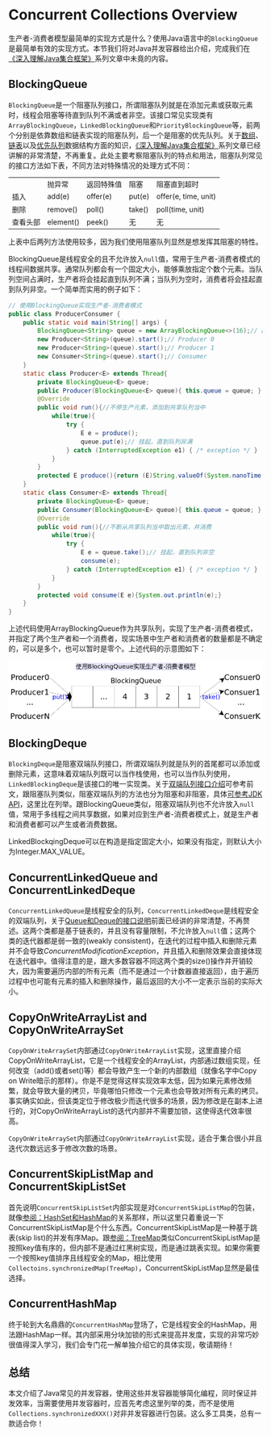 # Concurrent Collections Overview

生产者-消费者模型最简单的实现方式是什么？使用Java语言中的`BlockingQueue`是最简单有效的实现方式。本节我们将对Java并发容器给出介绍，完成我们在[《深入理解Java集合框架》](https://github.com/CarpenterLee/JCFInternals)系列文章中未竟的内容。

## BlockingQueue

`BlockingQueue`是一个阻塞队列接口，所谓阻塞队列就是在添加元素或获取元素时，线程会阻塞等待直到队列不满或者非空。该接口常见实现类有`ArrayBlockingQueue`，`LinkedBlockingQueue`和`PriorityBlockingQueue`等，前两个分别是依靠数组和链表实现的阻塞队列，后一个是阻塞的优先队列。关于[数组](https://github.com/CarpenterLee/JCFInternals/blob/master/markdown/2-ArrayList.md)、[链表](https://github.com/CarpenterLee/JCFInternals/blob/master/markdown/3-LinkedList.md)以及[优先队列](https://github.com/CarpenterLee/JCFInternals/blob/master/markdown/8-PriorityQueue.md)数据结构方面的知识，[《深入理解Java集合框架》](https://github.com/CarpenterLee/JCFInternals)系列文章已经讲解的非常清楚，不再重复。此处主要考察阻塞队列的特点和用法，阻塞队列常见的接口方法如下表，不同方法对特殊情况的处理方式不同：

<table width="600px"><tr><td></td><td>抛异常</td><td>返回特殊值</td><td>阻塞</td><td>阻塞直到超时</td></tr><tr><td>插入</td><td>add(e)</td><td>offer(e)</td><td>put(e)</td><td>offer(e, time, unit)</td></tr><tr><td>删除</td><td>remove()</td><td>poll()</td><td>take()</td><td>poll(time, unit)</td></tr><tr><td>查看头部</td><td>element()</td><td>peek()</td><td>无</td><td>无</td></tr><table>

上表中后两列方法使用较多，因为我们使用阻塞队列显然是想发挥其阻塞的特性。

BlockingQueue是线程安全的且不允许放入`null`值，常用于生产者-消费者模式的线程间数据共享。通常队列都会有一个固定大小，能够乘放指定个数个元素。当队列空间占满时，生产者将会挂起直到队列不满；当队列为空时，消费者将会挂起直到队列非空。一个简单而实用的例子如下：

```Java
// 使用BlockingQueue实现生产者-消费者模式
public class ProducerConsumer {
    public static void main(String[] args) {
        BlockingQueue<String> queue = new ArrayBlockingQueue<>(16);// 固定容量为16的阻塞队列
        new Producer<String>(queue).start();// Producer 0
        new Producer<String>(queue).start();// Producer 1
        new Consumer<String>(queue).start();// Consumer
    }
    static class Producer<E> extends Thread{
        private BlockingQueue<E> queue;
        public Producer(BlockingQueue<E> queue){ this.queue = queue; }
        @Override
        public void run(){//不停生产元素，添加到共享队列当中
            while(true){
                try {
                    E e = produce();
                    queue.put(e);// 挂起，直到队列非满
                } catch (InterruptedException e1) { /* exception */ }
            }
        }
        protected E produce(){return (E)String.valueOf(System.nanoTime());}
    }
    static class Consumer<E> extends Thread{
        private BlockingQueue<E> queue;
        public Consumer(BlockingQueue<E> queue){ this.queue = queue; }
        @Override
        public void run(){//不断从共享队列当中取出元素，并消费
            while(true){
                try {
                    E e = queue.take();// 挂起，直到队列非空
                    consume(e);
                } catch (InterruptedException e1) { /* exception */ }
            }
        }
        protected void consume(E e){System.out.println(e);}
    }
}
```

上述代码使用ArrayBlockingQueue作为共享队列，实现了生产者-消费者模式，并指定了两个生产者和一个消费者，现实场景中生产者和消费者的数量都是不确定的，可以是多个，也可以暂时是零个。上述代码的示意图如下：

<img src="../figures/ProducerConsumer.png" width="600px"/>

## BlockingDeque

`BlockingDeque`是阻塞双端队列接口，所谓双端队列就是队列的首尾都可以添加或删除元素，这意味着双端队列既可以当作栈使用，也可以当作队列使用，`LinkedBlockingDeque`是该接口的唯一实现类。关于[双端队列接口介绍](https://github.com/CarpenterLee/JCFInternals/blob/master/markdown/4-Stack%20and%20Queue.md)可参考前文，跟阻塞队列类似，阻塞双端队列的方法也分为阻塞和非阻塞，具体[可参考JDK API](https://docs.oracle.com/javase/8/docs/api/java/util/concurrent/BlockingDeque.html)，这里比在列举。跟BlockingQueue类似，阻塞双端队列也不允许放入`null`值，常用于多线程之间共享数据，如果对应到生产者-消费者模式上，就是生产者和消费者都可以产生或者消费数据。

LinkedBlockqingDeque可以在构造是指定固定大小，如果没有指定，则默认大小为Integer.MAX_VALUE。

## ConcurrentLinkedQueue and ConcurrentLinkedDeque

`ConcurrentLinkedQueue`是线程安全的队列，`ConcurrentLinkedDeque`是线程安全的双端队列，关于[Queue和Deque的接口说明](https://github.com/CarpenterLee/JCFInternals/blob/master/markdown/4-Stack%20and%20Queue.md)前面已经讲的非常清楚，不再赘述。这两个类都是基于链表的，并且没有容量限制，不允许放入`null`值；这两个类的迭代器都是弱一致的(weakly consistent)，在迭代的过程中插入和删除元素并不会导致*ConcurrentModificationException*，并且插入和删除效果会直接体现在迭代器中。值得注意的是，跟大多数容器不同这两个类的size()操作并开销较大，因为需要遍历内部的所有元素（而不是通过一个计数器直接返回），由于遍历过程中也可能有元素的插入和删除操作，最后返回的大小不一定表示当前的实际大小。

## CopyOnWriteArrayList and CopyOnWriteArraySet

`CopyOnWriteArraySet`内部通过`CopyOnWriteArrayList`实现，这里直接介绍CopyOnWriteArrayList，它是一个线程安全的ArrayList，内部通过数组实现，任何改变（add()或者set()等）都会导致产生一个新的内部数组（就像名字中Copy on Write暗示的那样）。你是不是觉得这样实现效率太低，因为如果元素修改频繁，就会导致大量的拷贝，毕竟哪怕只修改一个元素也会导致对所有元素的拷贝。事实确实如此，但该类定位于修改极少而迭代很多的场景，因为修改是在副本上进行的，对CopyOnWriteArrayList的迭代内部并不需要加锁，这使得迭代效率很高。

`CopyOnWriteArraySet`内部通过`CopyOnWriteArrayList`实现，适合于集合很小并且迭代次数远远多于修改次数的场景。

## ConcurrentSkipListMap and ConcurrentSkipListSet

首先说明`ConcurrentSkipListSet`内部实现是对`ConcurrentSkipListMap`的包装，就像[参阅：HashSet和HashMap](https://github.com/CarpenterLee/JCFInternals/blob/master/markdown/6-HashSet%20and%20HashMap.md#hashset)的关系那样，所以这里只着重说一下ConcurrentSkipListMap是个什么东西。ConcurrentSkipListMap是一种基于跳表(skip list)的并发有序Map。跟[参阅：TreeMap](https://github.com/CarpenterLee/JCFInternals/blob/master/markdown/5-TreeSet%20and%20TreeMap.md)类似ConcurrentSkipListMap是按照key值有序的，但内部不是通过红黑树实现，而是通过跳表实现。如果你需要一个按照key值排序且线程安全的Map，相比使用`Collectoins.synchronizedMap(TreeMap)`，ConcurrentSkipListMap显然是最佳选择。

## ConcurrentHashMap

终于轮到大名鼎鼎的`ConcurrentHashMap`登场了，它是线程安全的HashMap，用法跟HashMap一样。其内部采用分块加锁的形式来提高并发度，实现的非常巧妙很值得深入学习，我们会专门花一解单独介绍它的具体实现，敬请期待！

## 总结

本文介绍了Java常见的并发容器，使用这些并发容器能够简化编程，同时保证并发效率，当需要使用并发容器时，应首先考虑这里列举的类，而不是使用`Collections.synchronizedXXX()`对非并发容器进行包装。这么多工具类，总有一款适合你！